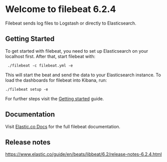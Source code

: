 # Welcome to filebeat 6.2.4

Filebeat sends log files to Logstash or directly to Elasticsearch.

## Getting Started

To get started with filebeat, you need to set up Elasticsearch on your localhost first. After that, start filebeat with:

     ./filebeat -c filebeat.yml -e

This will start the beat and send the data to your Elasticsearch instance. To load the dashboards for filebeat into Kibana, run:

    ./filebeat setup -e

For further steps visit the [Getting started](https://www.elastic.co/guide/en/beats/filebeat/6.2/filebeat-getting-started.html) guide.

## Documentation

Visit [Elastic.co Docs](https://www.elastic.co/guide/en/beats/filebeat/6.2/index.html) for the full filebeat documentation.

## Release notes

https://www.elastic.co/guide/en/beats/libbeat/6.2/release-notes-6.2.4.html
